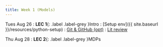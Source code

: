 ```yaml
---
title: Week 1 (Models)
---
```


Tues Aug 26
: **LEC 1**{: .label .label-grey }Intro
    : [Setup env]({{ site.baseurl }}/resources/python-setup)
    : [Git & GitHub (opt)](https://classroom.github.com/a/WANOLC8P)
    : [Lit review](https://classroom.github.com/a/7wC86y7O)

Thu Aug 28
: **LEC 2**{: .label .label-grey }MDPs